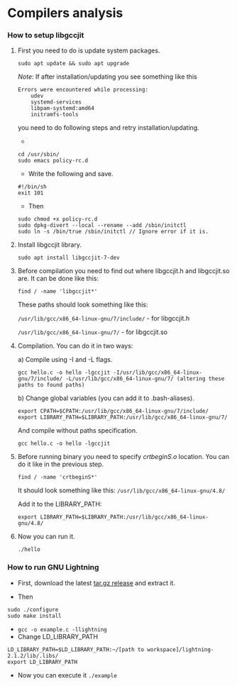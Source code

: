 # Compilers analysis

### How to setup libgccjit

1. First you need to do is update system packages.

    ```
    sudo apt update && sudo apt upgrade
    ```
    _Note_: If after installation/updating you see something like this

    ```
    Errors were encountered while processing:
        udev 
        systemd-services
        libpam-systemd:amd64
        initramfs-tools
    ```

    you need to do following steps and retry installation/updating.
    
    - 
    
    ```
    cd /usr/sbin/
    sudo emacs policy-rc.d
    ```

    - Write the following and save.
    
    ```
    #!/bin/sh
    exit 101
    ```
    
    - Then

    ```
    sudo chmod +x policy-rc.d
    sudo dpkg-divert --local --rename --add /sbin/initctl
    sudo ln -s /bin/true /sbin/initctl // Ignore error if it is.
    ```

2. Install libgccjit library.

    ```
    sudo apt install libgccjit-7-dev
    ```

3. Before compilation you need to find out where libgccjit.h and libgccjit.so are.
    It can be done like this:
    
    ```
    find / -name 'libgccjit*'
    ```

    These paths should look something like this:
    
    `/usr/lib/gcc/x86_64-linux-gnu/7/include/` - for libgccjit.h
    
    `/usr/lib/gcc/x86_64-linux-gnu/7/` - for libgccjit.so


4. Compilation. You can do it in two ways:

    a) Compile using -I and -L flags.
    
    ```
    gcc hello.c -o hello -lgccjit -I/usr/lib/gcc/x86_64-linux-gnu/7/include/ -L/usr/lib/gcc/x86_64-linux-gnu/7/ (altering these paths to found paths)
    ```
    
    b) Change global variables (you can add it to .bash-aliases).
    
    ```
    export CPATH=$CPATH:/usr/lib/gcc/x86_64-linux-gnu/7/include/
    export LIBRARY_PATH=$LIBRARY_PATH:/usr/lib/gcc/x86_64-linux-gnu/7/
    ```
	
    And compile without paths specification.
    ```
    gcc hello.c -o hello -lgccjit
    ```

5. Before running binary you need to specify _crtbeginS.o_ location. You can do it like in the previous step.

    ```
    find / -name 'crtbeginS*'
    ```

    It should look something like this:
    `/usr/lib/gcc/x86_64-linux-gnu/4.8/`

    Add it to the LIBRARY_PATH:
    
    ```
    export LIBRARY_PATH=$LIBRARY_PATH:/usr/lib/gcc/x86_64-linux-gnu/4.8/
    ```
        
6. Now you can run it.
    
    ```
    ./hello
    ```
	
	
	
### How to run GNU Lightning
- First, download the latest [tar.gz release](https://ftp.gnu.org/gnu/lightning/) and extract it.

- Then 
```
sudo ./configure
sudo make install
```
- `gcc -o example.c -llightning`
- Change LD_LIBRARY_PATH
```
LD_LIBRARY_PATH=$LD_LIBRARY_PATH:~/[path to workspace]/lightning-2.1.2/lib/.libs/
export LD_LIBRARY_PATH
```
- Now you can execute it `./example`


